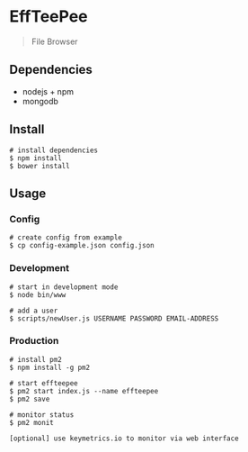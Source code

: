 # EffTeePee

> File Browser

## Dependencies

* nodejs + npm
* mongodb

## Install

```
# install dependencies
$ npm install
$ bower install
```

## Usage


### Config

```
# create config from example
$ cp config-example.json config.json
```

### Development

```
# start in development mode
$ node bin/www

# add a user
$ scripts/newUser.js USERNAME PASSWORD EMAIL-ADDRESS
```

### Production

```
# install pm2
$ npm install -g pm2

# start effteepee
$ pm2 start index.js --name effteepee
$ pm2 save

# monitor status
$ pm2 monit

[optional] use keymetrics.io to monitor via web interface
```

